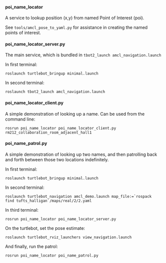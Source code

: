#### poi_name_locator

A service to lookup position (x,y) from named Point of Interest (poi).

See `tools/amcl_pose_to_yaml.py` for assistance in creating the named points of interest.

#### poi_name_locator_server.py

The main service, which is bundled in `tbot2_launch amcl_navigation.launch`

In first terminal:

```
roslaunch turtlebot_bringup minimal.launch
```

In second terminal:

```
roslaunch tbot2_launch amcl_navigation.launch
```

#### poi_name_locator_client.py

A simple demonstration of looking up a name. Can be used from the command line:

    rosrun poi_name_locator poi_name_locator_client.py rm212_collaboration_room_adjacent_hall1

#### poi_name_patrol.py

A simple demonstration of looking up two names, and then patrolling back and forth between those two locations indefinitely.

In first terminal:

```
roslaunch turtlebot_bringup minimal.launch
```

In second terminal:

```
roslaunch turtlebot_navigation amcl_demo.launch map_file:=`rospack find tufts_halligan`/maps/real/2/2.yaml
```

In third terminal:

```
rosrun poi_name_locator poi_name_locator_server.py
```

On the turtlebot, set the pose estimate:

    roslaunch turtlebot_rviz_launchers view_navigation.launch

And finally, run the patrol:

    rosrun poi_name_locator poi_name_patrol.py